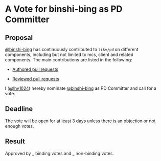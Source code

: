 # A Vote for binshi-bing as PD Committer

## Proposal

[@binshi-bing](https://github.com/binshi-bing) has continuously contributed to `tikv/pd` on different components, including but not limited to mcs, client and related components. The main contributions are listed in the following:

* [Authored pull requests](https://github.com/tikv/pd/pulls?q=is%3Apr+author%3Abinshi-bing+is%3Amerged)

* [Reviewed pull requests](https://github.com/tikv/pd/pulls?q=is%3Apr+reviewed-by%3Abinshi-bing)

I ([@lhy1024](https://github.com/lhy1024)) hereby nominate [@binshi-bing](https://github.com/binshi-bing) as PD Committer and call for a vote.

## Deadline

The vote will be open for at least 3 days unless there is an objection or not enough votes.

## Result

Approved by _ binding votes and _ non-binding votes.


